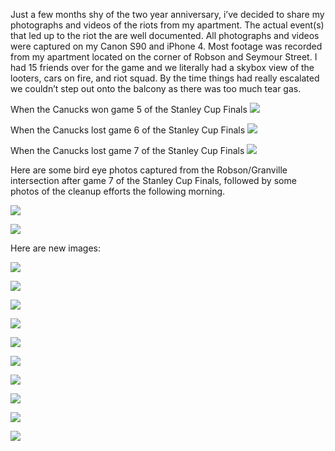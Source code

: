 Just a few months shy of the two year anniversary, i’ve decided to share my photographs and videos of the riots from my apartment. The actual event(s) that led up to the riot the are well documented. All photographs and videos were captured on my Canon S90 and iPhone 4. Most footage was recorded from my apartment located on the corner of Robson and Seymour Street. I had 15 friends over for the game and we literally had a skybox view of the looters, cars on fire, and riot squad. By the time things had really escalated we couldn’t step out onto the balcony as there was too much tear gas.

<!-- more -->



When the Canucks won game 5 of the Stanley Cup Finals
[![](assets/img/uploads/2013/01/Game5-Celebration-764x1024.jpg)](assets/img/uploads/2013/01/Game5-Celebration.jpg)

When the Canucks lost game 6 of the Stanley Cup Finals
[![](assets/img/uploads/2013/01/Game-4-dontworry-weve-got-plenty-in-tank.jpg)](assets/img/uploads/2013/01/Game-4-dontworry-weve-got-plenty-in-tank-764x1024.jpg)


When the Canucks lost game 7 of the Stanley Cup Finals
[![](assets/img/uploads/2013/01/Vancouver-riot-squad-2011-Stanley-Cup-Riot.jpg)](assets/img/uploads/2013/01/Vancouver-riot-squad-2011-Stanley-Cup-Riot-1024x768.jpg)

Here are some bird eye photos captured from the Robson/Granville intersection after game 7 of the Stanley Cup Finals, followed by some photos of the cleanup efforts the following morning.

[![](assets/img/uploads/2013/01/Vancouver-riot-squad-2011-Stanley-Cup-Riot.jpg)](assets/img/uploads/2013/01/Vancouver-riot-squad-2011-Stanley-Cup-Riot-1024x768.jpg)


[![](assets/img/uploads/2013/01/Vancouver-riot-squad-2011-Stanley-Cup-Riot.jpg)](assets/img/uploads/2013/01/Vancouver-riot-squad-2011-Stanley-Cup-Riot-1024x768.jpg)


Here are new images:



[![](assets/img/uploads/2013/01/the-bay-smashed-windows-2x768.jpg)](assets/img/uploads/2013/01/the-bay-smashed-windows-2x768.jpg)

[![](assets/img/uploads/2013/01/Writing-on-the-wall-after-the-vancouver-riot-x1028.jpg)](assets/img/uploads/2013/01/Writing-on-the-wall-after-the-vancouver-riot-x1028.jpg)

[![](assets/img/uploads/2013/01/the-bay-every-window-smashedx768.jpg)](assets/img/uploads/2013/01/the-bay-every-window-smashedx768.jpg)

[![](assets/img/uploads/2013/01/swimwear-riot-looted-granvillestx768.jpg)](assets/img/uploads/2013/01/swimwear-riot-looted-granvillestx768.jpg)

[![](assets/img/uploads/2013/01/shame-on-vancouver-the-bayx768.jpg)](assets/img/uploads/2013/01/shame-on-vancouver-the-bayx768.jpg)

[![](assets/img/uploads/2013/01/riot-store-looted-on-granvillex768.jpg)](assets/img/uploads/2013/01/riot-store-looted-on-granvillex768.jpg)

[![](assets/img/uploads/2013/01/Riot-standoff1x768.jpg)](assets/img/uploads/2013/01/Riot-standoff1x768.jpg)

[![](assets/img/uploads/2013/01/please-forgive-us-vancouver-canucksx768.jpg)](assets/img/uploads/2013/01/please-forgive-us-vancouver-canucksx768.jpg)

[![](assets/img/uploads/2013/01/more-writing-on-wallx768.jpg)](assets/img/uploads/2013/01/more-writing-on-wallx768.jpg)

[![](assets/img/uploads/2013/01/more-drawings-on-the-bay-windows-x-768.jpg)](assets/img/uploads/2013/01/more-drawings-on-the-bay-windows-x-768.jpg)


